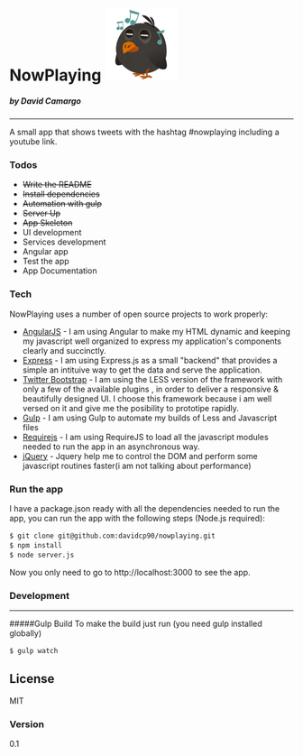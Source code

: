 # NowPlaying ![alt text](https://raw.githubusercontent.com/davidcp90/nowplaying/master/dist/img/favicon.png "Logo")
##### by David Camargo
---
A small app that shows tweets with the hashtag #nowplaying including a youtube link.
### Todos

 - ~~Write the README~~
 - ~~Install dependencies~~
 - ~~Automation with gulp~~
 - ~~Server Up~~
 - ~~App Skeleton~~
 - UI development
 - Services development
 - Angular app
 - Test the app
 - App Documentation


### Tech

NowPlaying uses a number of open source projects to work properly:

* [AngularJS] - I am using Angular to make my HTML dynamic and keeping my javascript well organized to express my application's components clearly and succinctly.
* [Express] - I am using Express.js as a small "backend" that provides a simple an intituive way to get the data and serve the application.
* [Twitter Bootstrap] - I am using the LESS version of the framework with only a few of the available plugins , in order to deliver a responsive & beautifully designed UI. I choose this framework because i am well versed on it and give me the posibility to prototipe rapidly.  
* [Gulp] - I am using Gulp to automate my builds of Less and Javascript files
* [Requirejs] - I am using RequireJS to load all the javascript modules needed to run the app in an asynchronous way.
* [jQuery] - Jquery help me to control the DOM and perform some javascript routines faster(i am not talking about performance)

### Run the app

I have a package.json ready with all the dependencies needed to run the app, you can run the app with the following steps (Node.js required):

```sh
$ git clone git@github.com:davidcp90/nowplaying.git
$ npm install
$ node server.js
```
Now you only need to go to http://localhost:3000 to see the app.

### Development
***
#####Gulp Build
To make the build just run (you need gulp installed globally)
```sh
$ gulp watch
```


License
----

MIT

### Version
0.1



[//]: # (These are reference links used in the body of this note and get stripped out when the markdown processor does its job. There is no need to format nicely because it shouldn't be seen. Thanks SO - http://stackoverflow.com/questions/4823468/store-comments-in-markdown-syntax)


   [git-repo-url]: <https://github.com/joemccann/dillinger.git>
   [node.js]: <http://nodejs.org>
   [Twitter Bootstrap]: <http://twitter.github.com/bootstrap/>
   [jQuery]: <http://jquery.com>
   [express]: <http://expressjs.com>
   [AngularJS]: <http://angularjs.org>
   [Gulp]: <http://gulpjs.com>
   [RequireJS]: <http://requirejs.org>



